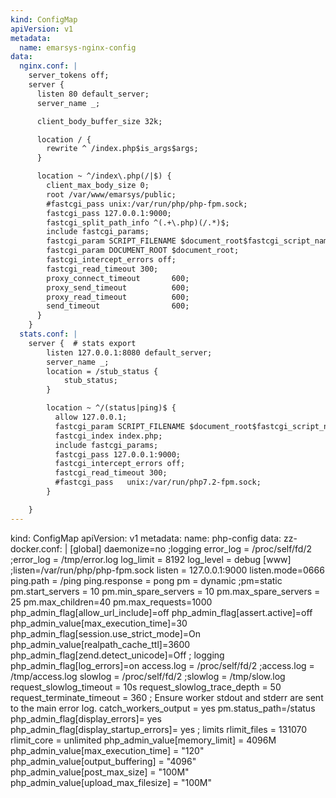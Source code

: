```yaml
---
kind: ConfigMap
apiVersion: v1
metadata:
  name: emarsys-nginx-config
data:
  nginx.conf: |
    server_tokens off;
    server {
      listen 80 default_server;
      server_name _;

      client_body_buffer_size 32k;

      location / {
        rewrite ^ /index.php$is_args$args;
      }

      location ~ ^/index\.php(/|$) {
        client_max_body_size 0;
        root /var/www/emarsys/public;
        #fastcgi_pass unix:/var/run/php/php-fpm.sock;
        fastcgi_pass 127.0.0.1:9000;
        fastcgi_split_path_info ^(.+\.php)(/.*)$;
        include fastcgi_params;
        fastcgi_param SCRIPT_FILENAME $document_root$fastcgi_script_name;
        fastcgi_param DOCUMENT_ROOT $document_root;
        fastcgi_intercept_errors off;
        fastcgi_read_timeout 300;
        proxy_connect_timeout       600;
        proxy_send_timeout          600;
        proxy_read_timeout          600;
        send_timeout                600;
      }
    }
  stats.conf: |
    server {  # stats export
        listen 127.0.0.1:8080 default_server;
        server_name _;
        location = /stub_status {
            stub_status;
        }

        location ~ ^/(status|ping)$ {
          allow 127.0.0.1;
          fastcgi_param SCRIPT_FILENAME $document_root$fastcgi_script_name;
          fastcgi_index index.php;
          include fastcgi_params;
          fastcgi_pass 127.0.0.1:9000;
          fastcgi_intercept_errors off;
          fastcgi_read_timeout 300;
          #fastcgi_pass   unix:/var/run/php7.2-fpm.sock;
        }

    }
---
```

kind: ConfigMap
apiVersion: v1
metadata:
  name: php-config
data:
  zz-docker.conf: |
    [global]
    daemonize=no
    ;logging
    error_log = /proc/self/fd/2
    ;error_log = /tmp/error.log
    log_limit = 8192
    log_level = debug
    [www]
    ;listen=/var/run/php/php-fpm.sock
    listen = 127.0.0.1:9000
    listen.mode=0666
    ping.path = /ping
    ping.response = pong
    pm = dynamic
    ;pm=static
    pm.start_servers = 10
    pm.min_spare_servers = 10
    pm.max_spare_servers = 25
    pm.max_children=40
    pm.max_requests=1000
    php_admin_flag[allow_url_include]=off
    php_admin_flag[assert.active]=off
    php_admin_value[max_execution_time]=30
    php_admin_flag[session.use_strict_mode]=On
    php_admin_value[realpath_cache_ttl]=3600
    php_admin_flag[zend.detect_unicode]=Off
    ; logging
    php_admin_flag[log_errors]=on
    access.log = /proc/self/fd/2
    ;access.log = /tmp/access.log
    slowlog = /proc/self/fd/2
    ;slowlog = /tmp/slow.log
    request_slowlog_timeout = 10s
    request_slowlog_trace_depth = 50
    request_terminate_timeout = 360
    ; Ensure worker stdout and stderr are sent to the main error log.
    catch_workers_output = yes
    pm.status_path=/status
    php_admin_flag[display_errors]= yes
    php_admin_flag[display_startup_errors]= yes
    ; limits
    rlimit_files = 131070
    rlimit_core = unlimited
    php_admin_value[memory_limit] = 4096M
    php_admin_value[max_execution_time] = "120"
    php_admin_value[output_buffering] = "4096"
    php_admin_value[post_max_size] = "100M"
    php_admin_value[upload_max_filesize] = "100M"
